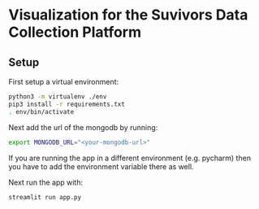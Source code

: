 # Visualization for the Suvivors Data Collection Platform

## Setup
First setup a virtual environment:
```bash
python3 -m virtualenv ./env
pip3 install -r requirements.txt
. env/bin/activate
```
Next add the url of the mongodb by running:
```bash
export MONGODB_URL="<your-mongodb-url>"
```
If you are running the app in a different environment (e.g. pycharm) then you have to add the environment variable there as well.

Next run the app with:
```bash
streamlit run app.py
```

